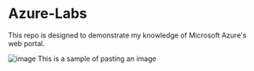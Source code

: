# Azure-Labs
This repo is designed to demonstrate my knowledge of Microsoft Azure's web portal.

![image](https://github.com/user-attachments/assets/7c19e4d3-1169-4ab9-90d9-90b944a8ecdf)
This is a sample of pasting an image
